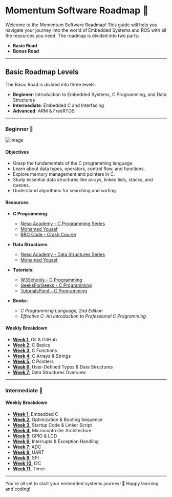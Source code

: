 # Momentum Software Roadmap 🚀

Welcome to the Momentum Software Roadmap! This guide will help you navigate your journey into the world of Embedded Systems and ROS with all the resources you need. The roadmap is divided into two parts:

- **Basic Road**
- **Bonus Road**

---

## Basic Roadmap Levels

The Basic Road is divided into three levels:

- **Beginner**: Introduction to Embedded Systems, C Programming, and Data Structures
- **Intermediate**: Embedded C and Interfacing
- **Advanced**: ARM & FreeRTOS

---

### Beginner 🌟
![image](https://github.com/user-attachments/assets/1df87a3c-4b26-4b1c-a04f-da3048f6e991)

#### Objectives
- Grasp the fundamentals of the C programming language.
- Learn about data types, operators, control flow, and functions.
- Explore memory management and pointers in C.
- Study essential data structures like arrays, linked lists, stacks, and queues.
- Understand algorithms for searching and sorting.

#### Resources
- **C Programming**:
  - [Neso Academy - C Programming Series](https://www.youtube.com/watch?v=rLf3jnHxSmU&list=PLBlnK6fEyqRggZZgYpPMUxdY1CYkZtARR)
  - [Mohamed Yousef](https://www.youtube.com/watch?v=wuZEemcTTEs&list=PLfgCIULRQavzxY-IO2sO5Vj5x7C_tjW3R)
  - [BRO Code - Crash Course](https://www.youtube.com/watch?v=87SH2Cn0s9A&t=11s&pp=ygUZYyBwcm9ncmFtbWluZyBmdWxsIGNvdXJzZQ%3D%3D)

- **Data Structures**:
  - [Neso Academy - Data Structures Series](https://www.youtube.com/watch?v=xLetJpcjHS0&list=PLBlnK6fEyqRj9lld8sWIUNwlKfdUoPd1Y)
  - [Mohamed Yousef](https://www.youtube.com/watch?v=OpIqt71NjMc&list=PLfgCIULRQavxpi-GYpkLt8_sFb2VlT6Zo&pp=iAQB)

- **Tutorials**:
  - [W3Schools - C Programming](https://www.w3schools.com/c/)
  - [GeeksForGeeks - C Programming](https://www.geeksforgeeks.org/c-programming-language/)
  - [TutorialsPoint - C Programming](https://www.tutorialspoint.com/cprogramming/index.htm)

- **Books**:
  - *C Programming Language, 2nd Edition*
  - *Effective C: An Introduction to Professional C Programming*

#### Weekly Breakdown
- [**Week 1**:](Weeks/Beginner/Week1.md) Git & GitHub
- [**Week 2**:](Weeks/Beginner/Week2.md) C Basics
- [**Week 3**:](Weeks/Beginner/Week3.md) C Functions
- [**Week 4**:](Weeks/Beginner/Week4.md) C Arrays & Strings
- [**Week 5**:](Weeks/Beginner/Week5.md) C Pointers
- [**Week 6**:](Weeks/Beginner/Week6.md) User-Defined Types & Data Structures
- [**Week 7**:](Weeks/Beginner/Week7.md) Data Structures Overview

---

### Intermediate 🌟
#### Weekly Breakdown
- [**Week 1**:](Weeks/Intermediate/Week1.md) Embedded C
- [**Week 2**:](Weeks/Intermediate/Week2.md) Optimization & Booting Sequence
- [**Week 3**:](Weeks/Intermediate/Week3.md) Startup Code & Linker Script
- [**Week 4**:](Weeks/Intermediate/Week4.md) Microcontroller Architecture
- [**Week 5**:](Weeks/Intermediate/Week5.md) GPIO & LCD
- [**Week 6**:](Weeks/Intermediate/Week6.md) Interrupts & Exception Handling
- [**Week 7**:](Weeks/Intermediate/Week7.md) ADC
- [**Week 8**:](Weeks/Intermediate/Week8.md) UART
- [**Week 9**:](Weeks/Intermediate/Week9.md) SPI
- [**Week 10**:](Weeks/Intermediate/Week10.md) I2C
- [**Week 11**:](Weeks/Intermediate/Week11.md) Timer

---

You're all set to start your embedded systems journey! 🌟 Happy learning and coding!
